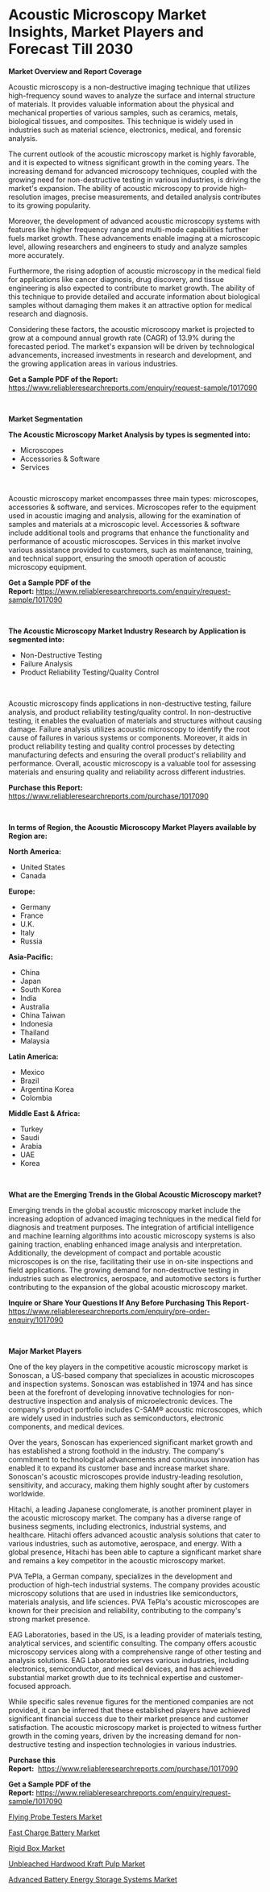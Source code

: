 <p><h1>Acoustic Microscopy Market Insights, Market Players and Forecast Till 2030</h1></p><p><strong>Market Overview and Report Coverage</strong></p>
<p><p>Acoustic microscopy is a non-destructive imaging technique that utilizes high-frequency sound waves to analyze the surface and internal structure of materials. It provides valuable information about the physical and mechanical properties of various samples, such as ceramics, metals, biological tissues, and composites. This technique is widely used in industries such as material science, electronics, medical, and forensic analysis.</p><p>The current outlook of the acoustic microscopy market is highly favorable, and it is expected to witness significant growth in the coming years. The increasing demand for advanced microscopy techniques, coupled with the growing need for non-destructive testing in various industries, is driving the market's expansion. The ability of acoustic microscopy to provide high-resolution images, precise measurements, and detailed analysis contributes to its growing popularity.</p><p>Moreover, the development of advanced acoustic microscopy systems with features like higher frequency range and multi-mode capabilities further fuels market growth. These advancements enable imaging at a microscopic level, allowing researchers and engineers to study and analyze samples more accurately.</p><p>Furthermore, the rising adoption of acoustic microscopy in the medical field for applications like cancer diagnosis, drug discovery, and tissue engineering is also expected to contribute to market growth. The ability of this technique to provide detailed and accurate information about biological samples without damaging them makes it an attractive option for medical research and diagnosis.</p><p>Considering these factors, the acoustic microscopy market is projected to grow at a compound annual growth rate (CAGR) of 13.9% during the forecasted period. The market's expansion will be driven by technological advancements, increased investments in research and development, and the growing application areas in various industries.</p></p>
<p><strong>Get a Sample PDF of the Report:</strong> <a href="https://www.reliableresearchreports.com/enquiry/request-sample/1017090">https://www.reliableresearchreports.com/enquiry/request-sample/1017090</a></p>
<p>&nbsp;</p>
<p><strong>Market Segmentation</strong></p>
<p><strong>The Acoustic Microscopy Market Analysis by types is segmented into:</strong></p>
<p><ul><li>Microscopes</li><li>Accessories & Software</li><li>Services</li></ul></p>
<p>&nbsp;</p>
<p><p>Acoustic microscopy market encompasses three main types: microscopes, accessories & software, and services. Microscopes refer to the equipment used in acoustic imaging and analysis, allowing for the examination of samples and materials at a microscopic level. Accessories & software include additional tools and programs that enhance the functionality and performance of acoustic microscopes. Services in this market involve various assistance provided to customers, such as maintenance, training, and technical support, ensuring the smooth operation of acoustic microscopy equipment.</p></p>
<p><strong>Get a Sample PDF of the Report:</strong>&nbsp;<a href="https://www.reliableresearchreports.com/enquiry/request-sample/1017090">https://www.reliableresearchreports.com/enquiry/request-sample/1017090</a></p>
<p>&nbsp;</p>
<p><strong>The Acoustic Microscopy Market Industry Research by Application is segmented into:</strong></p>
<p><ul><li>Non-Destructive Testing</li><li>Failure Analysis</li><li>Product Reliability Testing/Quality Control</li></ul></p>
<p>&nbsp;</p>
<p><p>Acoustic microscopy finds applications in non-destructive testing, failure analysis, and product reliability testing/quality control. In non-destructive testing, it enables the evaluation of materials and structures without causing damage. Failure analysis utilizes acoustic microscopy to identify the root cause of failures in various systems or components. Moreover, it aids in product reliability testing and quality control processes by detecting manufacturing defects and ensuring the overall product's reliability and performance. Overall, acoustic microscopy is a valuable tool for assessing materials and ensuring quality and reliability across different industries.</p></p>
<p><strong>Purchase this Report:</strong>&nbsp; <a href="https://www.reliableresearchreports.com/purchase/1017090">https://www.reliableresearchreports.com/purchase/1017090</a></p>
<p>&nbsp;</p>
<p><strong>In terms of Region, the Acoustic Microscopy Market Players available by Region are:</strong></p>
<p>
    <p> <strong> North America: </strong>
        <ul>
            <li>United States</li>
            <li>Canada</li>
        </ul>
        </p> 
    <p> <strong> Europe: </strong>
        <ul>
            <li>Germany</li>
            <li>France</li>
            <li>U.K.</li>
            <li>Italy</li>
            <li>Russia</li>
        </ul>
        </p> 
    <p> <strong> Asia-Pacific: </strong>
        <ul>
            <li>China</li>
            <li>Japan</li>
            <li>South Korea</li>
            <li>India</li>
            <li>Australia</li>
            <li>China Taiwan</li>
            <li>Indonesia</li>
            <li>Thailand</li>
            <li>Malaysia</li>
        </ul>
        </p> 
    <p> <strong> Latin America: </strong>
        <ul>
            <li>Mexico</li>
            <li>Brazil</li>
            <li>Argentina Korea</li>
            <li>Colombia</li>
        </ul>
        </p> 
    <p> <strong> Middle East & Africa: </strong>
        <ul>
            <li>Turkey</li>
            <li>Saudi</li>
            <li>Arabia</li>
            <li>UAE</li>
            <li>Korea</li>
        </ul>
    </p>
    </p>
<p>&nbsp;</p>
<p><strong>What are the Emerging Trends in the Global Acoustic Microscopy market?</strong></p>
<p><p>Emerging trends in the global acoustic microscopy market include the increasing adoption of advanced imaging techniques in the medical field for diagnosis and treatment purposes. The integration of artificial intelligence and machine learning algorithms into acoustic microscopy systems is also gaining traction, enabling enhanced image analysis and interpretation. Additionally, the development of compact and portable acoustic microscopes is on the rise, facilitating their use in on-site inspections and field applications. The growing demand for non-destructive testing in industries such as electronics, aerospace, and automotive sectors is further contributing to the expansion of the global acoustic microscopy market.</p></p>
<p><strong>Inquire or Share Your Questions If Any Before Purchasing This Report</strong>- <a href="https://www.reliableresearchreports.com/enquiry/pre-order-enquiry/1017090">https://www.reliableresearchreports.com/enquiry/pre-order-enquiry/1017090</a></p>
<p>&nbsp;</p>
<p><strong>Major Market Players</strong></p>
<p><p>One of the key players in the competitive acoustic microscopy market is Sonoscan, a US-based company that specializes in acoustic microscopes and inspection systems. Sonoscan was established in 1974 and has since been at the forefront of developing innovative technologies for non-destructive inspection and analysis of microelectronic devices. The company's product portfolio includes C-SAM® acoustic microscopes, which are widely used in industries such as semiconductors, electronic components, and medical devices.</p><p>Over the years, Sonoscan has experienced significant market growth and has established a strong foothold in the industry. The company's commitment to technological advancements and continuous innovation has enabled it to expand its customer base and increase market share. Sonoscan's acoustic microscopes provide industry-leading resolution, sensitivity, and accuracy, making them highly sought after by customers worldwide.</p><p>Hitachi, a leading Japanese conglomerate, is another prominent player in the acoustic microscopy market. The company has a diverse range of business segments, including electronics, industrial systems, and healthcare. Hitachi offers advanced acoustic analysis solutions that cater to various industries, such as automotive, aerospace, and energy. With a global presence, Hitachi has been able to capture a significant market share and remains a key competitor in the acoustic microscopy market.</p><p>PVA TePla, a German company, specializes in the development and production of high-tech industrial systems. The company provides acoustic microscopy solutions that are used in industries like semiconductors, materials analysis, and life sciences. PVA TePla's acoustic microscopes are known for their precision and reliability, contributing to the company's strong market presence.</p><p>EAG Laboratories, based in the US, is a leading provider of materials testing, analytical services, and scientific consulting. The company offers acoustic microscopy services along with a comprehensive range of other testing and analysis solutions. EAG Laboratories serves various industries, including electronics, semiconductor, and medical devices, and has achieved substantial market growth due to its technical expertise and customer-focused approach.</p><p>While specific sales revenue figures for the mentioned companies are not provided, it can be inferred that these established players have achieved significant financial success due to their market presence and customer satisfaction. The acoustic microscopy market is projected to witness further growth in the coming years, driven by the increasing demand for non-destructive testing and inspection technologies in various industries.</p></p>
<p><strong>Purchase this Report:</strong>&nbsp;&nbsp;<a href="https://www.reliableresearchreports.com/purchase/1017090">https://www.reliableresearchreports.com/purchase/1017090</a></p>
<p></p>
<p><strong>Get a Sample PDF of the Report:</strong>&nbsp;<a href="https://www.reliableresearchreports.com/enquiry/request-sample/1017090">https://www.reliableresearchreports.com/enquiry/request-sample/1017090</a></p>
<p><p><a href="https://github.com/RichRobinson5/Market-Research-Report-List-1/blob/main/flying-probe-testers-market.md">Flying Probe Testers Market</a></p><p><a href="https://medium.com/@zitakuvalis/fast-charge-battery-market-size-growth-forecast-2023-2030-23f6857bd8a2">Fast Charge Battery Market</a></p><p><a href="https://www.linkedin.com/pulse/rigid-box-market-size-share-global-analysis-report-2023-atmte/">Rigid Box Market</a></p><p><a href="https://www.linkedin.com/pulse/unbleached-hardwood-kraft-pulp-market-size-share-global-raiye/">Unbleached Hardwood Kraft Pulp Market</a></p><p><a href="https://medium.com/@ashleyhills1920/advanced-battery-energy-storage-systems-market-size-growth-forecast-2023-2030-cd263122a16b">Advanced Battery Energy Storage Systems Market</a></p></p>
